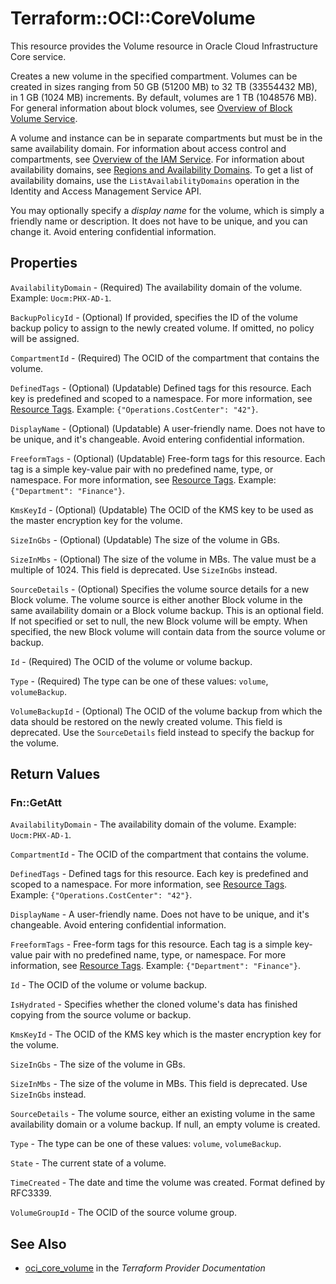 # Terraform::OCI::CoreVolume

This resource provides the Volume resource in Oracle Cloud Infrastructure Core service.

Creates a new volume in the specified compartment. Volumes can be created in sizes ranging from
50 GB (51200 MB) to 32 TB (33554432 MB), in 1 GB (1024 MB) increments. By default, volumes are 1 TB (1048576 MB).
For general information about block volumes, see
[Overview of Block Volume Service](https://docs.cloud.oracle.com/iaas/Content/Block/Concepts/overview.htm).

A volume and instance can be in separate compartments but must be in the same availability domain.
For information about access control and compartments, see
[Overview of the IAM Service](https://docs.cloud.oracle.com/iaas/Content/Identity/Concepts/overview.htm). For information about
availability domains, see [Regions and Availability Domains](https://docs.cloud.oracle.com/iaas/Content/General/Concepts/regions.htm).
To get a list of availability domains, use the `ListAvailabilityDomains` operation
in the Identity and Access Management Service API.

You may optionally specify a *display name* for the volume, which is simply a friendly name or
description. It does not have to be unique, and you can change it. Avoid entering confidential information.

## Properties

`AvailabilityDomain` - (Required) The availability domain of the volume.  Example: `Uocm:PHX-AD-1`.

`BackupPolicyId` - (Optional) If provided, specifies the ID of the volume backup policy to assign to the newly created volume. If omitted, no policy will be assigned.

`CompartmentId` - (Required) The OCID of the compartment that contains the volume.

`DefinedTags` - (Optional) (Updatable) Defined tags for this resource. Each key is predefined and scoped to a namespace. For more information, see [Resource Tags](https://docs.cloud.oracle.com/iaas/Content/General/Concepts/resourcetags.htm).  Example: `{"Operations.CostCenter": "42"}`.

`DisplayName` - (Optional) (Updatable) A user-friendly name. Does not have to be unique, and it's changeable. Avoid entering confidential information.

`FreeformTags` - (Optional) (Updatable) Free-form tags for this resource. Each tag is a simple key-value pair with no predefined name, type, or namespace. For more information, see [Resource Tags](https://docs.cloud.oracle.com/iaas/Content/General/Concepts/resourcetags.htm).  Example: `{"Department": "Finance"}`.

`KmsKeyId` - (Optional) (Updatable) The OCID of the KMS key to be used as the master encryption key for the volume.

`SizeInGbs` - (Optional) (Updatable) The size of the volume in GBs.

`SizeInMbs` - (Optional) The size of the volume in MBs. The value must be a multiple of 1024. This field is deprecated. Use `SizeInGbs` instead.

`SourceDetails` - (Optional) Specifies the volume source details for a new Block volume. The volume source is either another Block volume in the same availability domain or a Block volume backup. This is an optional field. If not specified or set to null, the new Block volume will be empty. When specified, the new Block volume will contain data from the source volume or backup.

`Id` - (Required) The OCID of the volume or volume backup.

`Type` - (Required) The type can be one of these values: `volume`, `volumeBackup`.

`VolumeBackupId` - (Optional) The OCID of the volume backup from which the data should be restored on the newly created volume. This field is deprecated. Use the `SourceDetails` field instead to specify the backup for the volume.


## Return Values

### Fn::GetAtt

`AvailabilityDomain` - The availability domain of the volume.  Example: `Uocm:PHX-AD-1`.

`CompartmentId` - The OCID of the compartment that contains the volume.

`DefinedTags` - Defined tags for this resource. Each key is predefined and scoped to a namespace. For more information, see [Resource Tags](https://docs.cloud.oracle.com/iaas/Content/General/Concepts/resourcetags.htm).  Example: `{"Operations.CostCenter": "42"}`.

`DisplayName` - A user-friendly name. Does not have to be unique, and it's changeable. Avoid entering confidential information.

`FreeformTags` - Free-form tags for this resource. Each tag is a simple key-value pair with no predefined name, type, or namespace. For more information, see [Resource Tags](https://docs.cloud.oracle.com/iaas/Content/General/Concepts/resourcetags.htm).  Example: `{"Department": "Finance"}`.

`Id` - The OCID of the volume or volume backup.

`IsHydrated` - Specifies whether the cloned volume's data has finished copying from the source volume or backup.

`KmsKeyId` - The OCID of the KMS key which is the master encryption key for the volume.

`SizeInGbs` - The size of the volume in GBs.

`SizeInMbs` - The size of the volume in MBs. This field is deprecated. Use `SizeInGbs` instead.

`SourceDetails` - The volume source, either an existing volume in the same availability domain or a volume backup. If null, an empty volume is created.

`Type` - The type can be one of these values: `volume`, `volumeBackup`.

`State` - The current state of a volume.

`TimeCreated` - The date and time the volume was created. Format defined by RFC3339.

`VolumeGroupId` - The OCID of the source volume group.

## See Also

* [oci_core_volume](https://www.terraform.io/docs/providers/oci/r/core_volume.html) in the _Terraform Provider Documentation_